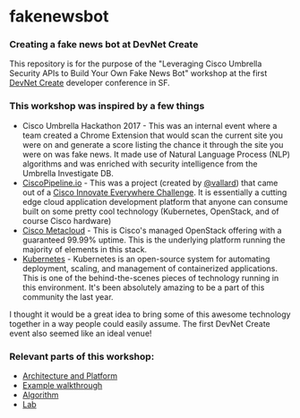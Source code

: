 # fakenewsbot


### Creating a fake news bot at DevNet Create
This repository is for the purpose of the "Leveraging Cisco Umbrella Security APIs to Build Your Own Fake News Bot" workshop at the first [DevNet Create](https://devnetcreate.io/2017/) developer conference in SF.

### This workshop was inspired by a few things
* Cisco Umbrella Hackathon 2017 - This was an internal event where a team created a Chrome Extension that would scan the current site you were on and generate a score listing the chance it through the site you were on was fake news. It made use of Natural Language Process (NLP) algorithms and was enriched with security intelligence from the Umbrella Investigate DB. 
* [CiscoPipeline.io](http://www.ciscopipeline.io) - This was a project (created by [@vallard](http://www.twitter.com/vallard)) that came out of a [Cisco Innovate Everywhere Challenge](https://newsroom.cisco.com/documents/10157/14740/790057-WhitePaper-060816-FINAL.pdf). It is essentially a cutting edge cloud application development platform that anyone can consume built on some pretty cool technology (Kubernetes, OpenStack, and of course Cisco hardware)
* [Cisco Metacloud](http://www.cisco.com/go/metacloud) - This is Cisco's managed OpenStack offering with a guaranteed 99.99% uptime. This is the underlying platform running the majority of elements in this stack.
* [Kubernetes](http://www.kubernetes.io) - Kubernetes is an open-source system for automating deployment, scaling, and management of containerized applications. This is one of the behind-the-scenes pieces of technology running in this environment. It's been absolutely amazing to be a part of this community the last year.

I thought it would be a great idea to bring some of this awesome technology together in a way people could easily assume. The first DevNet Create event also seemed like an ideal venue!

### Relevant parts of this workshop:
* [Architecture and Platform](architecture.md) 
* [Example walkthrough](exampleWalkthrough.md)
* [Algorithm](algorithm.md)
* [Lab](lab.md)
  